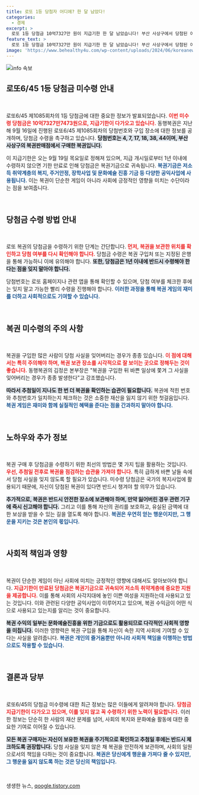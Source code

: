 ```yaml
---
title: 로또 1등 당첨자 어디에? 한 달 남았다!
categories:
  - 경제
excerpt: >
  로또 1등 당첨금 10억7327만 원이 지급기한 한 달 남았습니다! 부산 사상구에서 당첨된 이 복권의 만료일은 9월 19일. 놓치지 마세요!
feature_text: >
  로또 1등 당첨금 10억7327만 원이 지급기한 한 달 남았습니다! 부산 사상구에서 당첨된 이 복권의 만료일은 9월 19일. 놓치지 마세요!
image: 'https://www.behealthy4u.com/wp-content/uploads/2024/06/koreanews.jpg'
---
```


<p><img src="https://www.behealthy4u.com/wp-content/uploads/2024/06/koreanews.jpg" alt="info 속보" /></p>

<h2 data-ke-size="size26">로또6/45 1등 당첨금 미수령 안내</h2>

<p data-ke-size="size16">&nbsp;</p>

<p>로또6/45 제1085회차의 1등 당첨금에 대한 중요한 정보가 발표되었습니다. <b><span style="color: #ee2323;">이번 미수령 당첨금은 10억7327만7473원으로, 지급기한이 다가오고 있습니다.</span></b> 동행복권은 지난해 9월 16일에 진행된 로또6/45 제1085회차의 당첨번호와 구입 장소에 대한 정보를 공개하며, 당첨금 수령을 촉구하고 있습니다. <b><span style="background-color: #21538527;">당첨번호는 4, 7, 17, 18, 38, 44이며, 부산 사상구의 복권판매점에서 구매한 복권입니다.</span></b></p>

<p>이 지급기한은 오는 9월 19일 목요일로 정해져 있으며, 지급 개시일로부터 1년 이내에 수령하지 않으면 기한 만료로 인해 당첨금은 복권기금으로 귀속됩니다. <b><span style="color: #1a5490;">복권기금은 저소득 취약계층의 복지, 주거안정, 장학사업 및 문화예술 진흥 기금 등 다양한 공익사업에 사용됩니다.</span></b> 이는 복권이 단순한 게임이 아니라 사회에 긍정적인 영향을 미치는 수단이라는 점을 보여줍니다.</p>

<p data-ke-size="size16">&nbsp;</p>

<h2 data-ke-size="size26">당첨금 수령 방법 안내</h2>

<p data-ke-size="size16">&nbsp;</p>

<p>로또 복권의 당첨금을 수령하기 위한 단계는 간단합니다. <b><span style="color: #ee2323;">먼저, 복권을 보관한 위치를 확인하고 당첨 여부를 다시 확인해야 합니다.</span></b> 당첨금 수령은 복권 구입처 또는 지정된 은행을 통해 가능하니 이에 유의해야 합니다. <b><span style="background-color: #21538527;">또한, 당첨금은 1년 이내에 반드시 수령해야 한다는 점을 잊지 말아야 합니다.</span></b></p>

<p>당첨번호는 로또 홈페이지나 관련 앱을 통해 확인할 수 있으며, 당첨 여부를 체크한 후에는 잊지 말고 가능한 빨리 수령을 진행해야 합니다. <b><span style="color: #1a5490;">이러한 과정을 통해 복권 게임의 재미를 더하고 사회적으로도 기여할 수 있습니다.</span></b></p>

<p data-ke-size="size16">&nbsp;</p>

<h2 data-ke-size="size26">복권 미수령의 주의 사항</h2>

<p data-ke-size="size16">&nbsp;</p>

<p>복권을 구입한 많은 사람이 당첨 사실을 잊어버리는 경우가 종종 있습니다. <b><span style="color: #ee2323;">이 점에 대해서는 특히 주의해야 하며, 복권 보관 장소를 시각적으로 잘 보이는 곳으로 정해두는 것이 좋습니다.</span></b> 동행복권의 김정은 본부장은 "복권을 구입한 뒤 바쁜 일상에 쫓겨 그 사실을 잊어버리는 경우가 종종 발생한다"고 강조했습니다.</p>

<p><b><span style="background-color: #21538527;">따라서 추첨일이 지나도 한 번 더 복권을 확인하는 습관이 필요합니다.</span></b> 복권에 적힌 번호와 추첨번호가 일치하는지 체크하는 것은 소중한 재산을 잃지 않기 위한 첫걸음입니다. <b><span style="color: #1a5490;">복권 게임은 재미와 함께 실질적인 혜택을 준다는 점을 간과하지 말아야 합니다.</span></b></p>

<p data-ke-size="size16">&nbsp;</p>

<h2 data-ke-size="size26">노하우와 추가 정보</h2>

<p data-ke-size="size16">&nbsp;</p>

<p>복권 구매 후 당첨금을 수령하기 위한 최선의 방법은 몇 가지 팁을 활용하는 것입니다. <b><span style="color: #ee2323;">우선, 추첨일 전후로 복권을 점검하는 습관을 가져야 합니다.</span></b> 특히 급하게 바쁜 날들 속에서 당첨 사실을 잊지 않도록 할 필요가 있습니다. 미수령 당첨금은 국가의 복지사업에 활용되기 때문에, 자신이 당첨된 복권이 있다면 반드시 챙겨야 할 의무가 있습니다.</p>

<p><b><span style="background-color: #21538527;">추가적으로, 복권은 반드시 안전한 장소에 보관해야 하며, 만약 잃어버린 경우 관련 기구에 즉시 신고해야 합니다.</span></b> 그리고 이를 통해 자신의 권리를 보호하고, 유실된 금액에 대한 보상을 받을 수 있는 길을 열도록 해야 합니다. <b><span style="color: #1a5490;">복권은 우연히 얻는 행운이지만, 그 행운을 지키는 것은 본인의 몫입니다.</span></b></p>

<p data-ke-size="size16">&nbsp;</p>

<h2 data-ke-size="size26">사회적 책임과 영향</h2>

<p data-ke-size="size16">&nbsp;</p>

<p>복권이 단순한 게임이 아닌 사회에 미치는 긍정적인 영향에 대해서도 알아보아야 합니다. <b><span style="color: #ee2323;">지급기한이 만료된 당첨금은 복권기금으로 귀속되어 저소득 취약계층에 중요한 지원을 제공합니다.</span></b> 이를 통해 사회의 사각지대에 놓인 이쁜 여성을 지원하는데 사용되고 있는 것입니다. 이와 관련된 다양한 공익사업이 이루어지고 있으며, 복권 수익금이 어떤 식으로 사용되고 있는지를 알리는 것이 중요합니다.</p>

<p><b><span style="background-color: #21538527;">복권 수익의 일부는 문화예술진흥을 위한 기금으로도 활용되므로 다각적인 사회적 영향을 미칩니다.</span></b> 이러한 영향력은 복권 구입을 통해 자신이 속한 지역 사회에 기여할 수 있다는 사실을 알려줍니다. <b><span style="color: #1a5490;">복권은 개인의 즐거움뿐만 아니라 사회적 책임을 이행하는 방법으로도 작용할 수 있습니다.</span></b></p>

<p data-ke-size="size16">&nbsp;</p>

<h2 data-ke-size="size26">결론과 당부</h2>

<p data-ke-size="size16">&nbsp;</p>

<p>로또6/45의 당첨금 미수령에 대한 최근 정보는 많은 이들에게 알려져야 합니다. <b><span style="color: #ee2323;">당첨금 지급기한이 다가오고 있으며, 이를 잊지 않고 꼭 수령하기 위한 노력이 필요합니다.</span></b> 이러한 정보는 단순히 한 사람의 재산 문제를 넘어, 사회의 복지와 문화예술 활동에 대한 중요한 기여로 이어질 수 있습니다.</p>

<p><b><span style="background-color: #21538527;">모든 복권 구매자는 자신이 보유한 복권을 주기적으로 확인하고 추첨일 후에는 반드시 체크하도록 권장합니다.</span></b> 당첨 사실을 잊지 않은 채 복권을 안전하게 보관하며, 사회의 일원으로서의 책임을 다하는 것이 중요합니다. <b><span style="color: #1a5490;">복권은 당신에게 행운을 가져다 줄 수 있지만, 그 행운을 잃지 않도록 하는 것은 당신의 책임입니다.</span></b></p>

<p data-ke-size="size16">&nbsp;</p>
생생한 뉴스, <a href="https://qoogle.tistory.com" rel="dofollow">qoogle.tistory.com</a>


